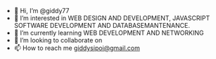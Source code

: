 - 👋 Hi, I’m @giddy77
- 👀 I’m interested in WEB DESIGN AND DEVELOPMENT, JAVASCRIPT SOFTWARE DEVELOPMENT AND DATABASEMANTENANCE.
- 🌱 I’m currently learning WEB DEVELOPMENT AND NETWORKING
- 💞️ I’m looking to collaborate on 
- 📫 How to reach me giddysipoi@gmail.com

<!---
giddy77/giddy77 is a ✨ special ✨ repository because its `README.md` (this file) appears on your GitHub profile.
You can click the Preview link to take a look at your changes.
--->
